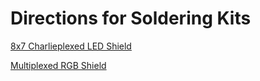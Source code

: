 # Directions for Soldering Kits

[8x7 Charlieplexed LED Shield](8x7charlieplexed)

[Multiplexed RGB Shield](rgbmatrix)
